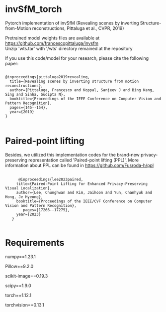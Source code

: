 # invSfM_torch
Pytorch implementation of invSfM (Revealing scenes by inverting Structure-from-Motion reconstructions, Pittaluga et al., CVPR, 2019)   

Pretrained model weights files are available at https://github.com/francescopittaluga/invsfm   
Unzip 'wts.tar' with '/wts' directory remained at the repository   
   
   
If you use this code/model for your research, please cite the following paper:   
<pre>
<code>
@inproceedings{pittaluga2019revealing,
  title={Revealing scenes by inverting structure from motion reconstructions},
  author={Pittaluga, Francesco and Koppal, Sanjeev J and Bing Kang, Sing and Sinha, Sudipta N},
  booktitle={Proceedings of the IEEE Conference on Computer Vision and Pattern Recognition},
  pages={145--154},
  year={2019}
}
</code>
</pre>   


# Paired-point lifting
Besides, we utilized this implementation codes for the brand-new privacy-preserving representation called 'Paired-point lifting (PPL)'.
More information about PPL can be found in https://github.com/Fusroda-h/ppl
<pre>
   <code>
      @inproceedings{lee2023paired,
     title={Paired-Point Lifting for Enhanced Privacy-Preserving Visual Localization},
     author={Lee, Chunghwan and Kim, Jaihoon and Yun, Chanhyuk and Hong, Je Hyeong},
     booktitle={Proceedings of the IEEE/CVF Conference on Computer Vision and Pattern Recognition},
        pages={17266--17275},
     year={2023}
   }
   </code>
</pre>

# Requirements
numpy==1.23.1

Pillow==9.2.0

scikit-image==0.19.3

scipy==1.9.0

torch==1.12.1

torchvision==0.13.1
